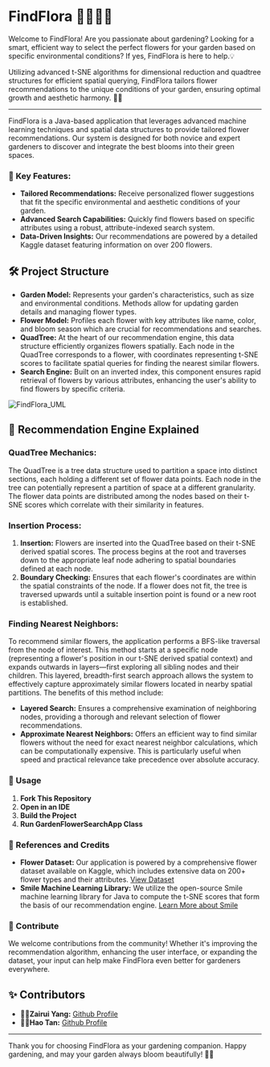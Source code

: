 # FindFlora 💛👩‍🌾🌻

Welcome to FindFlora! Are you passionate about gardening? Looking for a smart, efficient way to select the perfect flowers for your garden based on specific environmental conditions? If yes, FindFlora is here to help.💡 

Utilizing advanced t-SNE algorithms for dimensional reduction and quadtree structures for efficient spatial querying, FindFlora tailors flower recommendations to the unique conditions of your garden, ensuring optimal growth and aesthetic harmony. 🌸✨

----

FindFlora is a Java-based application that leverages advanced machine learning techniques and spatial data structures to provide tailored flower recommendations. Our system is designed for both novice and expert gardeners to discover and integrate the best blooms into their green spaces.

### 🌺 Key Features:

- **Tailored Recommendations:** Receive personalized flower suggestions that fit the specific environmental and aesthetic conditions of your garden.
- **Advanced Search Capabilities:** Quickly find flowers based on specific attributes using a robust, attribute-indexed search system.
- **Data-Driven Insights:** Our recommendations are powered by a detailed Kaggle dataset featuring information on over 200 flowers.

## 🛠️ Project Structure

- **Garden Model:** Represents your garden's characteristics, such as size and environmental conditions. Methods allow for updating garden details and managing flower types.
- **Flower Model:** Profiles each flower with key attributes like name, color, and bloom season which are crucial for recommendations and searches.
- **QuadTree:** At the heart of our recommendation engine, this data structure efficiently organizes flowers spatially. Each node in the QuadTree corresponds to a flower, with coordinates representing t-SNE scores to facilitate spatial queries for finding the nearest similar flowers.
- **Search Engine:** Built on an inverted index, this component ensures rapid retrieval of flowers by various attributes, enhancing the user's ability to find flowers by specific criteria.

![FindFlora_UML](FindFlora_UML_diagram.png)

## 🌟 Recommendation Engine Explained

### QuadTree Mechanics:
The QuadTree is a tree data structure used to partition a space into distinct sections, each holding a different set of flower data points. Each node in the tree can potentially represent a partition of space at a different granularity. The flower data points are distributed among the nodes based on their t-SNE scores which correlate with their similarity in features.

### Insertion Process:
1. **Insertion:** Flowers are inserted into the QuadTree based on their t-SNE derived spatial scores. The process begins at the root and traverses down to the appropriate leaf node adhering to spatial boundaries defined at each node.
2. **Boundary Checking:** Ensures that each flower's coordinates are within the spatial constraints of the node. If a flower does not fit, the tree is traversed upwards until a suitable insertion point is found or a new root is established.

### Finding Nearest Neighbors:
To recommend similar flowers, the application performs a BFS-like traversal from the node of interest. This method starts at a specific node (representing a flower's position in our t-SNE derived spatial context) and expands outwards in layers—first exploring all sibling nodes and their children. This layered, breadth-first search approach allows the system to effectively capture approximately similar flowers located in nearby spatial partitions. The benefits of this method include:
- **Layered Search:** Ensures a comprehensive examination of neighboring nodes, providing a thorough and relevant selection of flower recommendations.
- **Approximate Nearest Neighbors:** Offers an efficient way to find similar flowers without the need for exact nearest neighbor calculations, which can be computationally expensive. This is particularly useful when speed and practical relevance take precedence over absolute accuracy.

### 🚀 Usage

1. **Fork This Repository**
2. **Open in an IDE**
3. **Build the Project**
4. **Run GardenFlowerSearchApp Class**

### 📘 References and Credits

- **Flower Dataset:** Our application is powered by a comprehensive flower dataset available on Kaggle, which includes extensive data on 200+ flower types and their attributes. [View Dataset](https://www.kaggle.com/datasets/kkhandekar/a-to-z-flowers-features-images)
- **Smile Machine Learning Library:** We utilize the open-source Smile machine learning library for Java to compute the t-SNE scores that form the basis of our recommendation engine. [Learn More about Smile](https://github.com/haifengl/smile)

### 🌟 Contribute

We welcome contributions from the community! Whether it's improving the recommendation algorithm, enhancing the user interface, or expanding the dataset, your input can help make FindFlora even better for gardeners everywhere.

## ✨ Contributors

- 👩‍💻**Zairui Yang:** [Github Profile](https://github.com/zairuiy-coding)
- 👩‍💻**Hao Tan:** [Github Profile](https://github.com/tanhaow)

----

Thank you for choosing FindFlora as your gardening companion. Happy gardening, and may your garden always bloom beautifully! 🌱💐